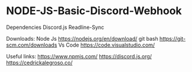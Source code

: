 # NODE-JS-Basic-Discord-Webhook

Dependencies
Discord.js
Readline-Sync


Downloads:
Node Js https://nodejs.org/en/download/
git bash https://git-scm.com/downloads
Vs Code https://code.visualstudio.com/

Useful links:
https://www.npmjs.com/
https://discord.js.org/
https://cedrickalegroso.co/
